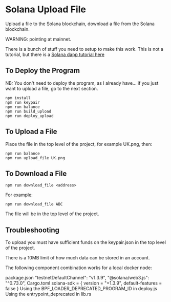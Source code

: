 # Solana Upload File

Upload a file to the Solana blockchain, download a file from the Solana blockchain.

WARNING: pointing at mainnet.

There is a bunch of stuff you need to setup to make this work. This is not a tutorial, but there is a [Solana dapp tutorial here](https://medium.com/@smith_10562/a-simple-solana-dapp-tutorial-6dedbdf65444)

## To Deploy the Program

NB: You don't need to deploy the program, as I already have... if you just want to upload a file, go to the next section.

```
npm install
npm run keypair
npm run balance
npm run build_upload
npm run deploy_upload
```

## To Upload a File

Place the file in the top level of the project, for example UK.png, then:

```
npm run balance
npm run upload_file UK.png
```

## To Download a File

```
npm run download_file <address>
```

For example:

```
npm run download_file ABC
```

The file will be in the top level of the project.

## Troubleshooting

To upload you must have sufficient funds on the keypair.json in the top level of the project.

There is a 10MB limit of how much data can be stored in an account.

The following component combination works for a local docker node:

package.json
  "testnetDefaultChannel": "v1.3.9",
  "@solana/web3.js": "^0.73.0",
Cargo.toml
  solana-sdk = { version = "=1.3.9", default-features = false }
Using the BPF_LOADER_DEPRECATED_PROGRAM_ID in deploy.js
Using the entrypoint_deprecated in lib.rs


